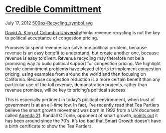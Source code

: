 # [Credible Committment](/2012/07/17/credible-committment/ "Credible Committment")

July 17, 2012
[500px-Recycling_symbol.svg](http://priceroads.com/2012/07/17/credible-committment/)

[David A. King of Columbia University](http://davidaking.blogspot.co.uk/2012/07/now-published-credible-commitment-and.html)thinks revenue recycling is not the key to political acceptance of congestion pricing.

Promises to spend revenue can solve one political problem, because revenue is an easy benefit to understand, but create another one, because revenue is easy to divert. Revenue recycling may therefore not be a promising way to build political support for congestion pricing. We highlight the role commitment problems have played efforts to implement congestion pricing, using examples from around the world and then focusing on California. Because congestion reduction is a more certain benefit than any particular use of the toll revenue, demonstration projects, rather than revenue promises, will be key to pricing’s political success.

This is especially pertinent in today’s political environment, when trust of government is at an all-time low. In fact, I’ve recently read that Tea Partiers believe the smart growth movement was born in 1992 from a UN document called [Agenda 21](http://en.wikipedia.org/wiki/Agenda_21). Randall O’Toole, opponent of smart growth,[ points out](http://ti.org/antiplanner/?p=5973) it has been around since the 70′s. It’s too bad that Smart Growth doesn’t have a birth certificate to show the Tea Partiers.

